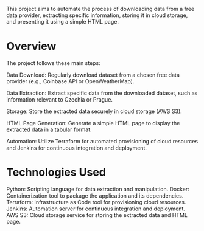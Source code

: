 This project aims to automate the process of downloading data from a free data provider, extracting specific information, storing it in cloud storage, and presenting it using a simple HTML page. 

# Overview
The project follows these main steps:

Data Download: Regularly download dataset from a chosen free data provider (e.g., Coinbase API or OpenWeatherMap).

Data Extraction: Extract specific data from the downloaded dataset, such as information relevant to Czechia or Prague.

Storage: Store the extracted data securely in cloud storage (AWS S3).

HTML Page Generation: Generate a simple HTML page to display the extracted data in a tabular format.

Automation: Utilize Terraform for automated provisioning of cloud resources and Jenkins for continuous integration and deployment.

# Technologies Used
Python: Scripting language for data extraction and manipulation.
Docker: Containerization tool to package the application and its dependencies.
Terraform: Infrastructure as Code tool for provisioning cloud resources.
Jenkins: Automation server for continuous integration and deployment.
AWS S3: Cloud storage service for storing the extracted data and HTML page.


